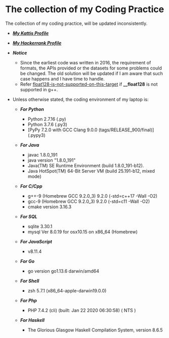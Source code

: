 # The collection of my Coding Practice

The collection of my coding practice, will be updated inconsistently.

* [***My Kattis Profile***](https://open.kattis.com/users/haohushen)
* [***My Hackerrank Profile***](https://www.hackerrank.com/Harrison_Shen)

* ***Notice*** 
	*	Since the earliest code was written in 2016, the requirement of formats, the APIs provided or the datasets for some problems could be changed. The old solution will be updated if I am aware that such case happens and I have time to handle.
	* 	Refer [float128-is-not-supported-on-this-target](https://stackoverflow.com/questions/43316533/float128-is-not-supported-on-this-target) if **__float128** is not supported in g++. 

* Unless otherwise stated, the coding environment of my laptop is:

	* ***For Python***
   		* Python 2.7.16 (.py)
		* Python 3.7.6 (.py3)
        * [PyPy 7.2.0 with GCC Clang 9.0.0 (tags/RELEASE_900/final)] (.pypy3)

	* ***For Java***
		* javac 1.8.0_191
		* java version "1.8.0_191"
		* Java(TM) SE Runtime Environment (build 1.8.0_191-b12).
		* Java HotSpot(TM) 64-Bit Server VM (build 25.191-b12, mixed mode)

	* ***For C/Cpp***
		* g++-9 (Homebrew GCC 9.2.0_3) 9.2.0 (-std=c++17 -Wall -O2)
		* gcc-9 (Homebrew GCC 9.2.0_3) 9.2.0 (-std=c11 -Wall -O2)
      * cmake version 3.16.3

    * ***For SQL***
        * sqlite 3.30.1
        * mysql  Ver 8.0.19 for osx10.15 on x86_64 (Homebrew)

    * ***For JavaScript***
        * v8.11.4

    * ***For Go***
        * go version go1.13.6 darwin/amd64

    * ***For Shell***
        * zsh 5.7.1 (x86_64-apple-darwin19.0.0)

    * ***For Php***
        * PHP 7.4.2 (cli) (built: Jan 22 2020 06:30:58) ( NTS )

    *  ***For Haskell***
        * The Glorious Glasgow Haskell Compilation System, version 8.6.5
